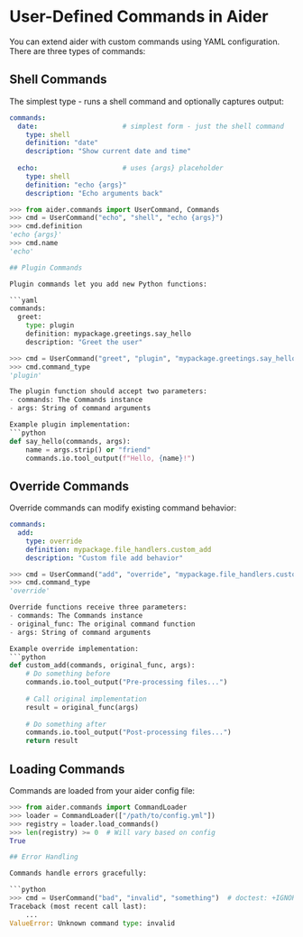 # User-Defined Commands in Aider

You can extend aider with custom commands using YAML configuration. There are three types of commands:

## Shell Commands

The simplest type - runs a shell command and optionally captures output:

```yaml
commands:
  date:                     # simplest form - just the shell command
    type: shell
    definition: "date"
    description: "Show current date and time"
  
  echo:                     # uses {args} placeholder
    type: shell 
    definition: "echo {args}"
    description: "Echo arguments back"
```

```python
>>> from aider.commands import UserCommand, Commands
>>> cmd = UserCommand("echo", "shell", "echo {args}")
>>> cmd.definition
'echo {args}'
>>> cmd.name
'echo'

## Plugin Commands

Plugin commands let you add new Python functions:

```yaml
commands:
  greet:
    type: plugin
    definition: mypackage.greetings.say_hello
    description: "Greet the user"
```

```python
>>> cmd = UserCommand("greet", "plugin", "mypackage.greetings.say_hello") 
>>> cmd.command_type
'plugin'

The plugin function should accept two parameters:
- commands: The Commands instance
- args: String of command arguments

Example plugin implementation:
```python
def say_hello(commands, args):
    name = args.strip() or "friend"
    commands.io.tool_output(f"Hello, {name}!")
```

## Override Commands

Override commands can modify existing command behavior:

```yaml
commands:
  add:
    type: override
    definition: mypackage.file_handlers.custom_add
    description: "Custom file add behavior"
```

```python
>>> cmd = UserCommand("add", "override", "mypackage.file_handlers.custom_add")
>>> cmd.command_type
'override'

Override functions receive three parameters:
- commands: The Commands instance  
- original_func: The original command function
- args: String of command arguments

Example override implementation:
```python
def custom_add(commands, original_func, args):
    # Do something before
    commands.io.tool_output("Pre-processing files...")
    
    # Call original implementation
    result = original_func(args)
    
    # Do something after
    commands.io.tool_output("Post-processing files...")
    return result
```

## Loading Commands

Commands are loaded from your aider config file:

```python
>>> from aider.commands import CommandLoader
>>> loader = CommandLoader(["/path/to/config.yml"])
>>> registry = loader.load_commands()
>>> len(registry) >= 0  # Will vary based on config
True

## Error Handling

Commands handle errors gracefully:

```python
>>> cmd = UserCommand("bad", "invalid", "something")  # doctest: +IGNORE_EXCEPTION_DETAIL
Traceback (most recent call last):
    ...
ValueError: Unknown command type: invalid
```
